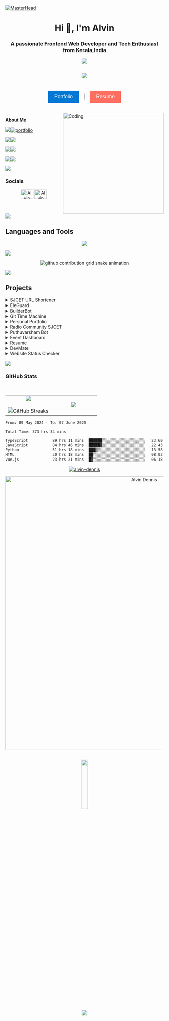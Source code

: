 [![MasterHead](https://images-wixmp-ed30a86b8c4ca887773594c2.wixmp.com/f/c83c004e-1370-4756-88e5-4071de797088/dgdq8br-09cc7ad6-a021-47a5-b0e0-917b12b0f7a7.gif?token=eyJ0eXAiOiJKV1QiLCJhbGciOiJIUzI1NiJ9.eyJzdWIiOiJ1cm46YXBwOjdlMGQxODg5ODIyNjQzNzNhNWYwZDQxNWVhMGQyNmUwIiwiaXNzIjoidXJuOmFwcDo3ZTBkMTg4OTgyMjY0MzczYTVmMGQ0MTVlYTBkMjZlMCIsIm9iaiI6W1t7InBhdGgiOiJcL2ZcL2M4M2MwMDRlLTEzNzAtNDc1Ni04OGU1LTQwNzFkZTc5NzA4OFwvZGdkcThici0wOWNjN2FkNi1hMDIxLTQ3YTUtYjBlMC05MTdiMTJiMGY3YTcuZ2lmIn1dXSwiYXVkIjpbInVybjpzZXJ2aWNlOmZpbGUuZG93bmxvYWQiXX0.tqRMtE-b2QiI2nnefNxSDMJvZCcYqFmq2ccg_Xfzqb8)](https://alvindennisv1.vercel.app/)
<h1 align="center">Hi 👋, I'm Alvin</h1>
<h3 align="center">A passionate  Frontend Web Developer and Tech Enthusiast from Kerala,India</h3>


 <p align="center"><a href="https://github.com/alvin-dennis/"><img src="https://readme-typing-svg.herokuapp.com?lines=Frontend+Web+Developer;Freelancer;Tech+Enthusiast;UI/UX+Designer;Bot+Developer&center=true&width=500&height=30"></a></p>
<br>

<div align="center">
  <img src="https://profile-counter.glitch.me/alvin-dennis/count.svg?"  />
</div>
<br/>

###


<p align="center">
  <a href="https://alvindennis.tech/" target="_blank" style="text-decoration: none;">
    <button style="background-color: #0078D4; color: white; border: none; padding: 10px 20px; font-size: 16px; cursor: pointer;">Portfolio</button>
  </a>
  <span style="margin: 0 10px; font-size: 16px; color: #000;">|</span>
  <a href="https://resume.alvindennis.tech" target="_blank" style="text-decoration: none;">
    <button style="background-color: #FF6F61; color: white; border: none; padding: 10px 20px; font-size: 16px; cursor: pointer;">Resume</button>
  </a>
</p>




<br>
<!-- <style></style> -->



<img align="right" alt="Coding"  width="320" src="https://octodex.github.com/images/daftpunktocat-thomas.gif">

<b> About Me</b>


 ![](https://img.shields.io/badge/🔭%20I’m%20currently%20working%20on%20-%23E34F26?style=for-the-badge&logoColor=white)[![portfolio](https://img.shields.io/badge/HackSup%20-%231877F2?style=for-the-badge&logoColor=white)](https://alvin-dennis.vercel.app)

 
 ![](https://img.shields.io/badge/🌱%20I’m%20currently%20learning-%234ea94b?style=for-the-badge&logoColor=white)![](https://img.shields.io/badge/Backend%20Web%20Development%20-%23563D7C?style=for-the-badge) 
 
 ![](https://img.shields.io/badge/💬%20Ask%20me%20about-%23FF0000?style=for-the-badge)![](https://img.shields.io/badge/Tech%20-%23E34F26?style=for-the-badge)
 
 
![](https://img.shields.io/badge/📫%20Reach%20out%20to%20me-%23323330?style=for-the-badge&logoColor=white)![](https://img.shields.io/badge/alvindennis80@gmail.com-%23ED8B00?style=for-the-badge&logoColor=white)


<img src="https://user-images.githubusercontent.com/73097560/115834477-dbab4500-a447-11eb-908a-139a6edaec5c.gif"/>

<h3 align="left"> Socials</h3>
<a href="https://linkedin.com/in/alvin-dennis-0a70ba163" target="blank"> <p align="center"> <img align="center" src="https://raw.githubusercontent.com/rahuldkjain/github-profile-readme-generator/master/src/images/icons/Social/linked-in-alt.svg" alt="Alvin Dennis" height="30" width="40" /></a>
<a href="https://instagram.com/_a.lvin._" target="blank"><img align="center" src="https://raw.githubusercontent.com/rahuldkjain/github-profile-readme-generator/master/src/images/icons/Social/instagram.svg" alt="Alvin Dennis" height="30" width="40" /></a>
</p>

<br>

<img src="https://user-images.githubusercontent.com/73097560/115834477-dbab4500-a447-11eb-908a-139a6edaec5c.gif"></a>



<h2 align="left">Languages and Tools</h2>

<p align="center">
  <a href="https://skillicons.dev">
    <img src="https://skillicons.dev/icons?i=html,css,javascript,python,c,markdown,latex,react,astro,nextjs,expressjs,fastapi,nodejs,tailwindcss,mongodb,supabase,firebase,prisma,git,github,postman,figma,vscode,pycharm,webpack,regex,bash,powershell,cloudflare,workers,vercel,netlify,githubactions,anaconda,arduino,raspberrypi,matlab,mint,arch,bun&perline=8" />
  </a>
</p>

<img src="https://user-images.githubusercontent.com/73097560/115834477-dbab4500-a447-11eb-908a-139a6edaec5c.gif"></a>

<div align="center">
 
<picture>
  <source media="(prefers-color-scheme: dark)" srcset="https://raw.githubusercontent.com/alvin-dennis/alvin-dennis/output/github-contribution-grid-snake-dark.svg">
  <source media="(prefers-color-scheme: light)" srcset="https://raw.githubusercontent.com/alvin-dennis/alvin-dennis/output/github-contribution-grid-snake.svg">
  <img alt="github contribution grid snake animation" src="https://raw.githubusercontent.com/alvin-dennis/alvin-dennis/output/github-contribution-grid-snake.svg">
</picture>
</div>

<img src="https://user-images.githubusercontent.com/73097560/115834477-dbab4500-a447-11eb-908a-139a6edaec5c.gif"></a>

## Projects

<details>
<summary>SJCET URL Shortener</summary>

**Description:** A custom URL shortening service developed for St. Joseph's College of Engineering and Technology.  
**Technologies:** `Nextjs` | `Tailwind CSS` | `Shadcn` | `Supabase`  
**Highlights:** Architected and implemented a full-stack URL shortening platform featuring custom analytics dashboards, secure user authentication, and branded link generation capabilities for institutional use.  
[GitHub Repo](https://github.com/nexussjcet/Sjcet-Url-Shortner) | [Live Demo](https://shortx-sjcet.vercel.app/)

</details>

<details>
<summary>EleGuard</summary>

**Description:** Smart elephant monitoring system with real-time hazard detection and notification capabilities.  
**Technologies:** `Python` | `Raspberry Pi` | `Roboflow` | `OpenCV` | `Twilio`  
**Highlights:** Designed and built an IoT-based elephant monitoring system that detects elephants and alerts people in real-time using computer vision and machine learning techniques, enhancing wildlife safety and community awareness.  
[GitHub Repo](https://github.com/alvin-dennis/EleGuard) 

</details>

<details>
<summary>BuilderBot</summary>

**Description:** A Discord server bot designed for BuilderClan to assist with server functions, moderation and community management with the help of commands.  
**Technologies:** `Python` | `Discord.py` | `Render` | `CloudFlare Workers`  
**Highlights:** Designed and implemented a Discord bot to automate server monitoring, manage user roles, handle custom command execution to ensure a secure and organized digital environment.  
[GitHub Repo](https://github.com/BuilderClan/BuilderBot) 

</details>

<details>
<summary>Git Time Machine</summary>

**Description:** Interactive visualization platform for Git repository analysis that provides chronological mapping of project history.  
**Technologies:** `HTML` | `Tailwind CSS` | `JavaScript` | `NPM` | `GitHub API`  
**Highlights:** Implemented a repository visualization application leveraging GitHub API integration that presents commit history through an interactive timeline interface, facilitating efficient codebase evolution analysis.  
[GitHub Repo](https://github.com/vHackBots/Git-Time-Machine) | [Live Demo](https://www.npmjs.com/package/git-tm)

</details>

<details>
<summary>Personal Portfolio</summary>

**Description:** Professional developer portfolio utilizing modern bento grid layout with responsive design and accessibility features.  
**Technologies:** `Nextjs` | `Tailwind CSS` | `Shadcn` | `TypeScript`  
**Highlights:** Engineered a responsive TypeScript-based Next.js application featuring theme customization, component-based architecture, and optimized performance metrics to effectively showcase technical expertise and project accomplishments.  
[GitHub Repo](https://github.com/alvin-dennis/Personal-Portfolio-2.0) | [Live Demo](https://alvindennis.tech/)

</details>

<details>
<summary>Radio Community SJCET</summary>

**Description:** Institutional web platform for HAM radio enthusiasts featuring responsive design, event management and educational resources.  
**Technologies:** `HTML` | `CSS` | `Tailwind CSS` | `JavaScript`  
**Highlights:** Developed a comprehensive community management system with responsive frontend architecture, dynamic content delivery, execom directory functionality for institutional technical organization.  
[GitHub Repo](https://github.com/Radio-Community-SJCET/RC-SJCET) | [Live Demo](https://radiocommunity.sjcetpalai.ac.in/)

</details>

<details>
<summary>Puthuvarsham Bot</summary>

**Description:** A Discord bot featuring Malayalam New Year cultural content delivery and event notifications.  
**Technologies:** `Python` | `Discord.py`  
**Highlights:** Implemented a Python-based Discord bot utilizing Discord.py framework to automate cultural information distribution, featuring command-driven interaction patterns and programmatic content delivery for cultural celebration events.  
[GitHub Repo](https://github.com/alvin-dennis/PuthuVarsham-Bot) 

</details>

<details>
<summary>Event Dashboard</summary>

**Description:** Comprehensive event management solution with real-time updates, registration tracking, and administrative capabilities.  
**Technologies:** `Vue` | `React` | `JavaScript` | `Tailwind CSS` | `Firebase`  
**Highlights:** Designed and implemented a Firebase-powered event management application with real-time data synchronization, registration analytics dashboard, and role-based administrative controls for institutional event coordination and logistics.  
[GitHub Repo](https://github.com/nexussjcet/Sjcet-Events) | [Live Demo](https://sjcet-events.vercel.app/)

</details>

<details>
<summary>Resume</summary>

**Description:** Professional curriculum vitae document utilizing LaTeX for modular, version-controlled document management.  
**Technologies:** `LaTeX`  
**Highlights:** Created a modular LaTeX-based document generation system incorporating version control, automated formatting specifications, and componentized structure for maintaining professional documentation with consistent presentation.  
[GitHub Repo](https://github.com/alvin-dennis/Resume) | [Live Demo](https://resume.alvindennis.tech/)

</details>

<details>
<summary>DevMate</summary>

**Description:** DevMate is a chatbot that assists developers in finding the code they need.  
**Technologies:** `Python` | `Pathway` | `OpenAI` | `Streamlit`  
**Highlights:** Built an AI-powered coding assistant that integrates OpenAI's language models with a custom interface to provide contextualized code suggestions and explanations.  
[GitHub Repo](https://github.com/alvin-dennis/DevMate) 

</details>

<details>
<summary>Website Status Checker</summary>

**Description:** This is a Python application to check the status of websites.  
**Technologies:** `Python` | `Streamlit` | `Lighthouse API`  
**Highlights:** Created a monitoring tool that performs real-time website status checks with performance metrics visualization using Lighthouse API integration.  
[GitHub Repo](https://github.com/alvin-dennis/Website-Status-Checker) 

</details>

<img src="https://user-images.githubusercontent.com/73097560/115834477-dbab4500-a447-11eb-908a-139a6edaec5c.gif"></a>


<h3 align="left">GitHub Stats</h3>

</br>

<p align="center">
 
  <!--- stats (start) -->
<table align="center">
<tr border="none">
<td width="50%" align="center">
  
  <img  align="center"  src="https://github-readme-stats.vercel.app/api?username=alvin-dennis&theme=midnight-purple&show_icons=true&count_private=true&include_all_commits=false" />
  <br></br>
  <img  align="center" src="https://github-readme-streak-stats.herokuapp.com/?user=alvin-dennis&theme=midnight-purple&hide_border=false" alt="GitHub Streaks"/> 
</td>

<td width="50%" align="center">

  <img  align="center"  src="https://github-readme-stats.anuraghazra1.vercel.app/api/top-langs/?username=alvin-dennis&theme=midnight-purple&hide_border=false&no-bg=true&no-frame=true&langs_count=10"/>
  
  </td>
</tr>
</table>

<!--START_SECTION:waka-->

```txt
From: 09 May 2024 - To: 07 June 2025

Total Time: 373 hrs 34 mins

TypeScript           89 hrs 11 mins  ██████░░░░░░░░░░░░░░░░░░░   23.60 %
JavaScript           84 hrs 46 mins  █████▓░░░░░░░░░░░░░░░░░░░   22.43 %
Python               51 hrs 18 mins  ███▒░░░░░░░░░░░░░░░░░░░░░   13.58 %
HTML                 30 hrs 18 mins  ██░░░░░░░░░░░░░░░░░░░░░░░   08.02 %
Vue.js               23 hrs 21 mins  █▓░░░░░░░░░░░░░░░░░░░░░░░   06.18 %
```

<!--END_SECTION:waka-->

<p align="center"> <a href="https://github.com/ryo-ma/github-profile-trophy"><img src="https://github-profile-trophy.vercel.app/?username=alvin-dennis&theme=onedark&title=-Reviews" alt="alvin-dennis" /></a> </p>

<div align="center">
  <img width="868px" src="https://github-readme-activity-graph.vercel.app/graph?username=alvin-dennis&theme=react-dark" alt="Alvin Dennis"/>
</div>


 
<br>
 
 <div align="center">
 <p align="center"">
<img src="https://media.giphy.com/media/jpVnC65DmYeyRL4LHS/giphy.gif" width="20%">
</p>


<img src="https://user-images.githubusercontent.com/73097560/115834477-dbab4500-a447-11eb-908a-139a6edaec5c.gif"></a>

<br>

<div></div>
</div>
